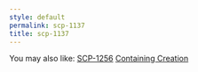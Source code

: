 ```yaml
---
style: default
permalink: scp-1137
title: scp-1137
---
```

You may also like:
[SCP-1256](http://scp-wiki.net/scp-1256)
[Containing Creation](http://scp-wiki.net/containingcreation)